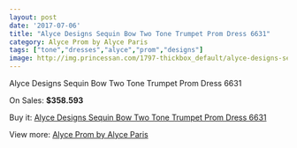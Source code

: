 ```yaml
---
layout: post
date: '2017-07-06'
title: "Alyce Designs Sequin Bow Two Tone Trumpet Prom Dress 6631"
category: Alyce Prom by Alyce Paris
tags: ["tone","dresses","alyce","prom","designs"]
image: http://img.princessan.com/1797-thickbox_default/alyce-designs-sequin-bow-two-tone-trumpet-prom-dress-6631.jpg
---
```

Alyce Designs Sequin Bow Two Tone Trumpet Prom Dress 6631

On Sales: **$358.593**
<a href="https://www.princessan.com/en/alyce-prom-by-alyce-paris/812-alyce-designs-sequin-bow-two-tone-trumpet-prom-dress-6631.html"><amp-img layout="responsive" width="600" height="600" src="//img.princessan.com/1797-thickbox_default/alyce-designs-sequin-bow-two-tone-trumpet-prom-dress-6631.jpg" alt="Alyce Designs Sequin Bow Two Tone Trumpet Prom Dress 6631 0" /></a>
<a href="https://www.princessan.com/en/alyce-prom-by-alyce-paris/812-alyce-designs-sequin-bow-two-tone-trumpet-prom-dress-6631.html"><amp-img layout="responsive" width="600" height="600" src="//img.princessan.com/1799-thickbox_default/alyce-designs-sequin-bow-two-tone-trumpet-prom-dress-6631.jpg" alt="Alyce Designs Sequin Bow Two Tone Trumpet Prom Dress 6631 1" /></a>
<a href="https://www.princessan.com/en/alyce-prom-by-alyce-paris/812-alyce-designs-sequin-bow-two-tone-trumpet-prom-dress-6631.html"><amp-img layout="responsive" width="600" height="600" src="//img.princessan.com/1798-thickbox_default/alyce-designs-sequin-bow-two-tone-trumpet-prom-dress-6631.jpg" alt="Alyce Designs Sequin Bow Two Tone Trumpet Prom Dress 6631 2" /></a>

Buy it: [Alyce Designs Sequin Bow Two Tone Trumpet Prom Dress 6631](https://www.princessan.com/en/alyce-prom-by-alyce-paris/812-alyce-designs-sequin-bow-two-tone-trumpet-prom-dress-6631.html "Alyce Designs Sequin Bow Two Tone Trumpet Prom Dress 6631")

View more: [Alyce Prom by Alyce Paris](https://www.princessan.com/en/8-alyce-prom-by-alyce-paris "Alyce Prom by Alyce Paris")